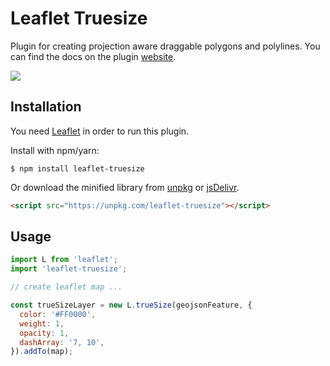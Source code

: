 # Leaflet Truesize

Plugin for creating projection aware draggable polygons and polylines.
You can find the docs on the plugin [website](https://wbkd.github.io/leaflet-truesize/).

![](https://raw.githubusercontent.com/wbkd/leaflet-truesize/master/docs/leaflet-truesize-screenshot.jpg?token=ACuaP0ep7xoLCjUOEqUqRcoSzcWnKNY5ks5afX3ZwA%3D%3D)

## Installation

You need [Leaflet](http://leafletjs.com/) in order to run this plugin.

Install with npm/yarn:
```shell
$ npm install leaflet-truesize
```

Or download the minified library from [unpkg](https://unpkg.com/leaflet-truesize/build/Leaflet.TrueSize.min.js) or [jsDelivr](https://cdn.jsdelivr.net/npm/leaflet-truesize).
```html
<script src="https://unpkg.com/leaflet-truesize"></script>
```

## Usage

```javascript
import L from 'leaflet';
import 'leaflet-truesize';

// create leaflet map ...

const trueSizeLayer = new L.trueSize(geojsonFeature, {
  color: '#FF0000',
  weight: 1,
  opacity: 1,
  dashArray: '7, 10',
}).addTo(map);
```
